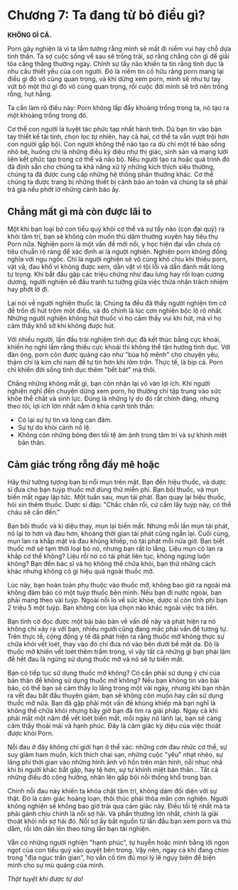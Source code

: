 # Chương 7: Ta đang từ bỏ điều gì?

**KHÔNG GÌ CẢ.**

Porn gây nghiện là vì ta lầm tưởng rằng mình sẽ mất đi niềm vui hay chỗ dựa tinh thần. Ta sợ cuộc sống về sau sẽ trống trải, sợ rằng chẳng còn gì để giải tỏa căng thẳng thường ngày. Chính sự tẩy não khiến ta tin rằng tình dục là nhu cầu thiết yếu của con người. Đó là niềm tin cố hữu rằng porn mang lại điều gì đó vô cùng quan trọng, và khi dừng xem porn, mình sẽ như tự tay vứt bỏ một thứ gì đó vô cùng quan trọng, rồi cuộc đời mình sẽ trở nên trống rỗng, hụt hẫng.

Ta cần làm rõ điều này: Porn không lấp đầy khoảng trống trong ta, nó tạo ra một khoảng trống trong đó.

Cơ thể con người là tuyệt tác phức tạp nhất hành tinh. Dù bạn tin vào bàn tay thiết kế tài tình, chọn lọc tự nhiên, hay cả hai, cơ thể ta vẫn vượt trội hơn con người gấp bội. Con người không thể nào tạo ra dù chỉ một tế bào sống nhỏ bé, huống chi là những điều kỳ diệu như thị giác, sinh sản và mạng lưới liên kết phức tạp trong cơ thể và não bộ. Nếu người tạo ra hoặc quá trình đó đã định sẵn cho chúng ta khả năng xử lý những kích thích siêu thường, chúng ta đã được cung cấp những hệ thống phần thưởng khác. Cơ thể chúng ta được trang bị những thiết bị cảnh báo an toàn và chúng ta sẽ phải trả giá nếu phớt lờ những cảnh báo ấy.

## Chẳng mất gì mà còn được lãi to

Một khi bạn loại bỏ con tiểu quỷ khỏi cơ thể và sự tẩy não (con đại quỷ) ra khỏi tâm trí, bạn sẽ không còn muốn thủ dâm thường xuyên hay tiêu thụ Porn nữa. Nghiện porn là một vấn đề mới nổi, y học hiện đại vẫn chưa có tiêu chuẩn rõ ràng để xác định ai là người nghiện. Nghiện porn không đồng nghĩa với ngu ngốc. Chỉ là người nghiện sẽ vô cùng khó chịu khi thiếu porn, vật vã, đau khổ vì không được xem, dằn vặt vì tội lỗi và dần đánh mất lòng tự trọng. Khi bắt đầu gặp các triệu chứng như đau lưng hay rối loạn cương dương, người nghiện sẽ đấu tranh tư tưởng giữa việc thừa nhận trách nhiệm hay phớt lờ đi.

Lại nói về người nghiện thuốc lá: Chúng ta đều đã thấy người nghiện tìm cớ để trốn đi hút trộm một điếu, và đó chính là lúc cơn nghiện bộc lộ rõ nhất. Những người nghiện không hút thuốc vì họ cảm thấy vui khi hút, mà vì họ cảm thấy khổ sở khi không được hút.

Với nhiều người, lần đầu trải nghiệm tình dục đã kết thúc bằng cực khoái, khiến họ nghĩ lầm rằng thiếu cực khoái thì không thể tận hưởng tình dục. Với đàn ông, porn còn được quảng cáo như "bùa hộ mệnh" cho chuyện yêu, thậm chí là kim chỉ nam để tự tin hơn khi *lâm trận*. Thực tế, là bịp cả. Porn chỉ khiến đời sống tình dục thêm "bết bát" mà thôi.

Chẳng những không mất gì, bạn còn nhận lại vô vàn lợi ích. Khi người nghiện nghĩ đến chuyện dừng xem porn, họ thường chỉ tập trung vào sức khỏe thể chất và sinh lực. Đúng là những lý do đó rất chính đáng, nhưng theo tôi, lợi ích lớn nhất nằm ở khía cạnh tinh thần:

- Có lại sự tự tin và lòng can đảm.
- Sự tự do khỏi cảnh nô lệ.
- Không còn những bóng đen tồi tệ ám ảnh trong tâm trí và sự khinh miệt bản thân.

## Cảm giác trống rỗng đầy mê hoặc

Hãy thử tưởng tượng bạn bị nổi mụn trên mặt. Bạn đến hiệu thuốc, và dược sĩ đưa cho bạn tuýp thuốc mỡ dùng thử miễn phí. Bạn bôi thuốc, và mụn biến mất ngay lập tức. Một tuần sau, mụn tái phát. Bạn quay lại hiệu thuốc, hỏi xin thêm thuốc. Dược sĩ đáp: "Chắc chắn rồi, cứ cầm lấy tuýp này, có thể cháu sẽ cần đến."

Bạn bôi thuốc và kì diệu thay, mụn lại biến mất. Nhưng mỗi lần mụn tái phát, nó lại to hơn và đau hơn, khoảng thời gian tái phát cũng ngắn lại. Cuối cùng, mụn lan ra khắp mặt và đau khủng khiếp, nó tái phát mỗi nửa giờ. Bạn biết thuốc mỡ sẽ tạm thời loại bỏ nó, nhưng bạn rất lo lắng. Liệu mụn có lan ra khắp cơ thể không? Liệu rồi nó có tái phát liên tục, không ngừng luôn không? Bạn đến bác sĩ và họ không thể chữa khỏi, bạn thử những cách khác nhưng không có gì hiệu quả ngoài thuốc mỡ.

Lúc này, bạn hoàn toàn phụ thuộc vào thuốc mỡ, không bao giờ ra ngoài mà không đảm bảo có một tuýp thuốc bên mình. Nếu bạn đi nước ngoài, bạn phải mang theo vài tuýp. Ngoài nỗi lo về sức khỏe, dược sĩ còn tính phí bạn 2 triệu 5 một tuýp. Bạn không còn lựa chọn nào khác ngoài việc trả tiền.

Bạn tình cờ đọc được một bài báo bàn về vấn đề này và phát hiện ra nó không chỉ xảy ra với bạn, nhiều người cũng đang mắc phải vấn đề tương tự. Trên thực tế, cộng đồng y tế đã phát hiện ra rằng thuốc mỡ không thực sự chữa khỏi vết loét, thay vào đó chỉ đưa nó vào bên dưới bề mặt da. Đó là thuốc mỡ khiến vết loét thêm trầm trọng, vì vậy tất cả những gì bạn phải làm để hết đau là ngừng sử dụng thuốc mỡ và nó sẽ tự biến mất.

Bạn có tiếp tục sử dụng thuốc mỡ không? Có cần phải sử dụng ý chí của bản thân để không sử dụng thuốc mỡ không? Nếu bạn không tin vào bài báo, có thể bạn sẽ cảm thấy lo lắng trong một vài ngày, nhưng khi bạn nhận ra vết đau bắt đầu thuyên giảm, bạn sẽ không còn muốn hay cần sử dụng thuốc mỡ nữa. Bạn đã gặp phải một vấn đề khủng khiếp mà bạn nghĩ là không thể chữa khỏi nhưng bây giờ bạn đã tìm ra giải pháp. Ngay cả khi phải mất một năm để vết loét biến mất, mỗi ngày nó lành lại, bạn sẽ càng cảm thấy thoải mái và hạnh phúc. Đây là cảm giác kỳ diệu của việc thoát được khỏi Porn.

Nỗi đau ở đây không chỉ giới hạn ở thể xác: những cơn đau nhức cơ thể, sự suy giảm ham muốn, kích thích chai sạn, những cuộc "yêu" nhạt nhẽo, sự lãng phí thời gian vào những hình ảnh vô hồn trên màn hình, nỗi nhục nhã khi bị người khác bắt gặp, hay tệ hơn, sự tự khinh miệt bản thân... Tất cả những điều đó cộng hưởng, nhân lên gấp bội nỗi thống khổ trong bạn.

Chính nỗi đau này khiến ta khóa chặt tâm trí, không dám đối diện với sự thật. Đó là cảm giác hoảng loạn, thôi thúc phải thỏa mãn cơn nghiện. Người không nghiện sẽ không bao giờ trải qua cảm giác này. Điều tồi tệ nhất mà ta phải gánh chịu chính là nỗi sợ hãi. Và phần thưởng lớn nhất, chính là giải thoát khỏi nỗi sợ hãi đó. Nỗi sợ ấy bắt nguồn từ lần đầu bạn xem porn và thủ dâm, rồi lớn dần lên theo từng lần bạn tái nghiện.

Vẫn có những người nghiện "hạnh phúc", tự huyễn hoặc mình bằng lời ngon ngọt của con tiểu quỷ xảo quyệt bên trong. Vậy nên, ngay cả khi đang chìm trong "địa ngục trần gian", họ vẫn cố tìm đủ mọi lý lẽ ngụy biện để biện minh cho sự mù quáng của mình.

*Thật tuyệt khi được tự do!*